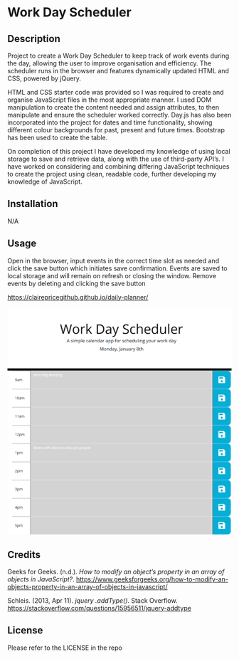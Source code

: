# Work Day Scheduler

## Description 

Project to create a Work Day Scheduler to keep track of work events during the day, allowing the user to improve organisation and efficiency. The scheduler runs in the browser and features dynamically updated HTML and CSS, powered by jQuery. 

HTML and CSS starter code was provided so I was required to create and organise JavaScript files in the most appropriate manner. I used DOM manipulation to create the content needed and assign attributes, to then manipulate and ensure the scheduler worked correctly. Day.js has also been incorporated into the project for dates and time functionality, showing different colour backgrounds for past, present and future times. Bootstrap has been used to create the table.

On completion of this project I have developed my knowledge of using local storage to save and retrieve data, along with the use of third-party API’s. I have worked on considering and combining differing JavaScript techniques to create the project using clean, readable code, further developing my knowledge of JavaScript.
 

## Installation

N/A

## Usage

Open in the browser, input events in the correct time slot as needed and click the save button which initiates save confirmation. Events are saved to local storage and will remain on refresh or closing the window. Remove events by deleting and clicking the save button

https://clairepricegithub.github.io/daily-planner/

![screenshot](images/2_screenshot.png)

## Credits

Geeks for Geeks. (n.d.). *How to modify an object’s property in an array of objects in JavaScript?*. https://www.geeksforgeeks.org/how-to-modify-an-objects-property-in-an-array-of-objects-in-javascript/

Schleis. (2013, Apr 11). *jquery .addType()*. Stack Overflow. https://stackoverflow.com/questions/15956511/jquery-addtype

## License

Please refer to the LICENSE in the repo